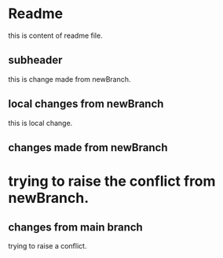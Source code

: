 # Readme
this is content of readme file.

## subheader
this is change made from newBranch.

## local changes from newBranch
this is local change.

## changes made from newBranch
trying to raise the conflict from newBranch.
=======
## changes from main branch
trying to raise a conflict.

